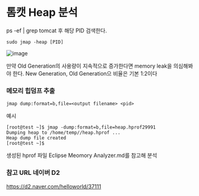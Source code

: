 # 톰캣 Heap 분석

ps -ef | grep tomcat 후 해당 PID 검색한다.

```
sudo jmap -heap [PID]
```

![image](https://user-images.githubusercontent.com/38831314/115180210-0c217500-a110-11eb-8ac6-007ade598ec1.png)


만약 Old Generation의 사용량이 지속적으로 증가한다면 memory leak을 의심해봐야 한다.
New Generation, Old Generation으 비율은 기본 1:2이다


### 메모리 힙덤프 추출

```
jmap dump:format=b,file=<output filename> <pid>
```

예시

```
[root@test ~]$ jmap -dump:format=b,file=heap.hprof29991
Dumping heap to /home/temp//heap.hprof ...
Heap dump file created
[root@test ~]$
```

생성된 hprof 파일 Eclipse Meomory Analyzer.md를 참고해 분석


### 참고 URL 네이버 D2

https://d2.naver.com/helloworld/37111
